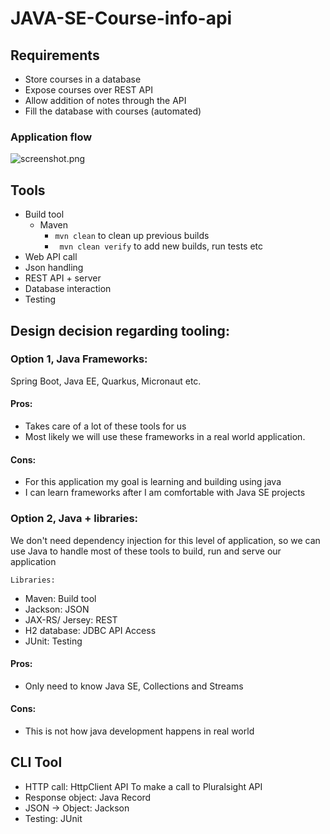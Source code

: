 # JAVA-SE-Course-info-api

## Requirements
- Store courses in a database
- Expose courses over REST API
- Allow addition of notes through the API
- Fill the database with courses (automated)

### Application flow
![screenshot.png](..%2F..%2F..%2FDownloads%2Fscreenshot.png)

## Tools
- Build tool
  - Maven
    - `mvn clean` to clean up previous builds
    - ` mvn clean verify` to add new builds, run tests etc
- Web API call
- Json handling
- REST API + server
- Database interaction 
- Testing

## Design decision regarding tooling:
### Option 1, Java Frameworks: 
Spring Boot, Java EE, Quarkus, Micronaut etc.

#### Pros: 
- Takes care of a lot of these tools for us
- Most likely we will use these frameworks in a real world application. 

#### Cons: 
- For this application my goal is learning and building using java
- I can learn frameworks after I am comfortable with Java SE projects 

### Option 2, Java + libraries: 
We don't need dependency injection for this level of application, so we can use Java to handle most of these tools to build, run and serve our application 

`Libraries: `
- Maven: Build tool
- Jackson: JSON
- JAX-RS/ Jersey: REST
- H2 database: JDBC API Access
- JUnit: Testing

#### Pros:
- Only need to know Java SE, Collections and Streams

#### Cons:
- This is not how java development happens in real world

## CLI Tool
- HTTP call: HttpClient API To make a call to Pluralsight API
- Response object: Java Record 
- JSON -> Object: Jackson
- Testing: JUnit